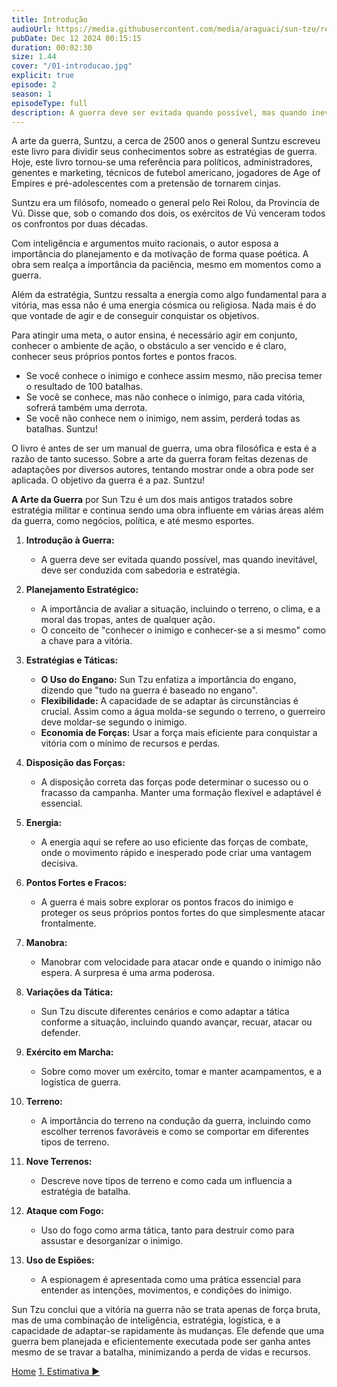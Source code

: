 ```yaml
---
title: Introdução
audioUrl: https://media.githubusercontent.com/media/araguaci/sun-tzu/refs/heads/main/public/audio/01-introducao.mp3
pubDate: Dec 12 2024 00:15:15
duration: 00:02:30
size: 1.44
cover: "/01-introducao.jpg"
explicit: true
episode: 2
season: 1
episodeType: full
description: A guerra deve ser evitada quando possível, mas quando inevitável, deve ser conduzida com sabedoria e estratégia.
---
```


A arte da guerra, Suntzu, a cerca de 2500 anos o general Suntzu escreveu este livro para dividir seus conhecimentos sobre as estratégias de guerra. Hoje, este livro tornou-se uma referência para políticos, administradores, genentes e marketing, técnicos de futebol americano, jogadores de Age of Empires e pré-adolescentes com a pretensão de tornarem cinjas.

Suntzu era um filósofo, nomeado o general pelo Rei Rolou, da Provincia de Vú. Disse que, sob o comando dos dois, os exércitos de Vú venceram todos os confrontos por duas décadas.

Com inteligência e argumentos muito racionais, o autor esposa a importância do planejamento e da motivação de forma quase poética.
A obra sem realça a importância da paciência, mesmo em momentos como a guerra.

Além da estratégia, Suntzu ressalta a energia como algo fundamental para a vitória, mas essa não é uma energia cósmica ou religiosa.
Nada mais é do que vontade de agir e de conseguir conquistar os objetivos.

Para atingir uma meta, o autor ensina, é necessário agir em conjunto, conhecer o ambiente de ação, o obstáculo a ser vencido e é claro, conhecer seus próprios pontos fortes e pontos fracos.
  - Se você conhece o inimigo e conhece assim mesmo, não precisa temer o resultado de 100 batalhas.
  - Se você se conhece, mas não conhece o inimigo, para cada vitória, sofrerá também uma derrota.
  - Se você não conhece nem o inimigo, nem assim, perderá todas as batalhas. Suntzu!

O livro é antes de ser um manual de guerra, uma obra filosófica e esta é a razão de tanto sucesso.
Sobre a arte da guerra foram feitas dezenas de adaptações por diversos autores, tentando mostrar onde a obra pode ser aplicada.
O objetivo da guerra é a paz. Suntzu!


**A Arte da Guerra** por Sun Tzu é um dos mais antigos tratados sobre estratégia militar e continua sendo uma obra influente em várias áreas além da guerra, como negócios, política, e até mesmo esportes.

1. **Introdução à Guerra:**
   - A guerra deve ser evitada quando possível, mas quando inevitável, deve ser conduzida com sabedoria e estratégia.

2. **Planejamento Estratégico:**
   - A importância de avaliar a situação, incluindo o terreno, o clima, e a moral das tropas, antes de qualquer ação.
   - O conceito de "conhecer o inimigo e conhecer-se a si mesmo" como a chave para a vitória.

3. **Estratégias e Táticas:**
   - **O Uso do Engano:** Sun Tzu enfatiza a importância do engano, dizendo que "tudo na guerra é baseado no engano".
   - **Flexibilidade:** A capacidade de se adaptar às circunstâncias é crucial. Assim como a água molda-se segundo o terreno, o guerreiro deve moldar-se segundo o inimigo.
   - **Economia de Forças:** Usar a força mais eficiente para conquistar a vitória com o mínimo de recursos e perdas.

4. **Disposição das Forças:**
   - A disposição correta das forças pode determinar o sucesso ou o fracasso da campanha. Manter uma formação flexível e adaptável é essencial.

5. **Energia:**
   - A energia aqui se refere ao uso eficiente das forças de combate, onde o movimento rápido e inesperado pode criar uma vantagem decisiva.

6. **Pontos Fortes e Fracos:**
   - A guerra é mais sobre explorar os pontos fracos do inimigo e proteger os seus próprios pontos fortes do que simplesmente atacar frontalmente.

7. **Manobra:**
   - Manobrar com velocidade para atacar onde e quando o inimigo não espera. A surpresa é uma arma poderosa.

8. **Variações da Tática:**
   - Sun Tzu discute diferentes cenários e como adaptar a tática conforme a situação, incluindo quando avançar, recuar, atacar ou defender.

9. **Exército em Marcha:**
   - Sobre como mover um exército, tomar e manter acampamentos, e a logística de guerra.

10. **Terreno:**
    - A importância do terreno na condução da guerra, incluindo como escolher terrenos favoráveis e como se comportar em diferentes tipos de terreno.

11. **Nove Terrenos:**
    - Descreve nove tipos de terreno e como cada um influencia a estratégia de batalha.

12. **Ataque com Fogo:**
    - Uso do fogo como arma tática, tanto para destruir como para assustar e desorganizar o inimigo.

13. **Uso de Espiões:**
    - A espionagem é apresentada como uma prática essencial para entender as intenções, movimentos, e condições do inimigo.

Sun Tzu conclui que a vitória na guerra não se trata apenas de força bruta, mas de uma combinação de inteligência, estratégia, logística, e a capacidade de adaptar-se rapidamente às mudanças. Ele defende que uma guerra bem planejada e eficientemente executada pode ser ganha antes mesmo de se travar a batalha, minimizando a perda de vidas e recursos.

<div class="text-center mt-16">
   <a class="btn btn-accent mt-9" href="/">Home</a>
  <a class="btn btn-accent mt-9" href="/episode/post02">1. Estimativa ▶️</a>
</div>